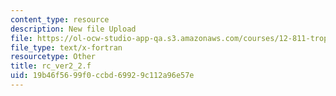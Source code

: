 ```yaml
---
content_type: resource
description: New file Upload
file: https://ol-ocw-studio-app-qa.s3.amazonaws.com/courses/12-811-tropical-meteorology-spring-2011/19b46f5699f0ccbd69929c112a96e57e_rc_ver2_2.f
file_type: text/x-fortran
resourcetype: Other
title: rc_ver2_2.f
uid: 19b46f56-99f0-ccbd-6992-9c112a96e57e
---
```

